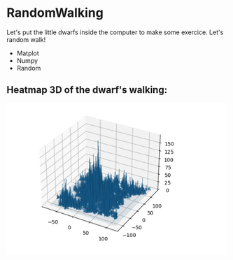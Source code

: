 # RandomWalking

Let's put the little dwarfs inside the computer to make some exercice. Let's random walk! 

  - Matplot
  - Numpy
  - Random
  
  ## Heatmap 3D of the dwarf's walking:
  ![alt text](https://github.com/MrCabss69/RandomWalking/blob/main/resources/3d_heatmap.png)
